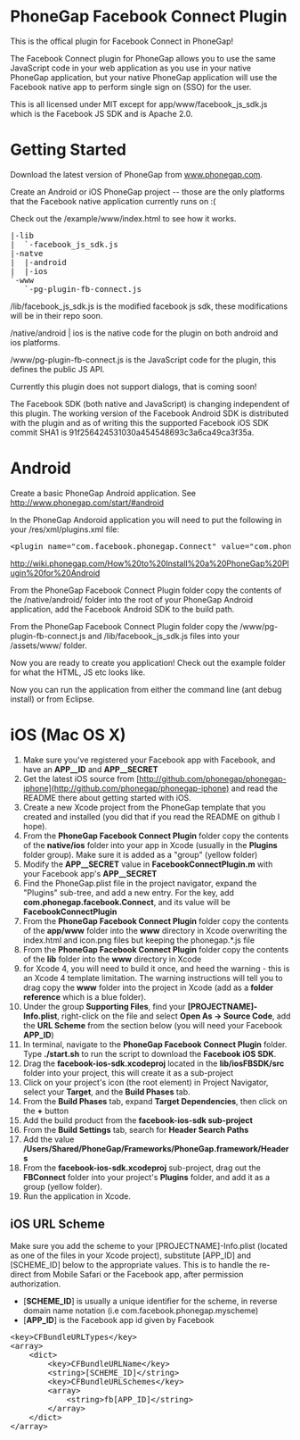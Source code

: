 PhoneGap Facebook Connect Plugin
================================

This is the offical plugin for Facebook Connect in PhoneGap!

The Facebook Connect plugin for PhoneGap allows you to use the same JavaScript code in your web application as you 
use in your native PhoneGap application, but your native PhoneGap application will use the Facebook native app to 
perform single sign on (SSO) for the user.

This is all licensed under MIT except for app/www/facebook_js_sdk.js which is the Facebook JS SDK and is Apache 2.0.


Getting Started
===============

Download the latest version of PhoneGap from www.phonegap.com.

Create an Android or iOS PhoneGap project -- those are the only platforms that the Facebook native application 
currently runs on :(

Check out the /example/www/index.html to see how it works.

<pre>
|-lib
|  `-facebook_js_sdk.js
|-natve
|  |-android
|  |-ios
`-www
   `-pg-plugin-fb-connect.js
</pre>

/lib/facebook_js_sdk.js is the modified facebook js sdk, these modifications will be in their repo soon.

/native/android | ios is the native code for the plugin on both android and ios platforms.

/www/pg-plugin-fb-connect.js is the JavaScript code for the plugin, this defines the public JS API.

Currently this plugin does not support dialogs, that is coming soon!

The Facebook SDK (both native and JavaScript) is changing independent of this plugin. The working version of the Facebook Android SDK is distributed with the plugin and as of writing this the supported Facebook iOS SDK commit SHA1 is 91f256424531030a454548693c3a6ca49ca3f35a.


Android
===============

Create a basic PhoneGap Android application. See http://www.phonegap.com/start/#android

In the PhoneGap Andoroid application you will need to put the following in your /res/xml/plugins.xml file:

<pre>
&lt;plugin name="com.facebook.phonegap.Connect" value="com.phonegap.facebook.Connect" /&gt;
</pre>

http://wiki.phonegap.com/How%20to%20Install%20a%20PhoneGap%20Plugin%20for%20Android

From the PhoneGap Facebook Connect Plugin folder copy the contents of the /native/android/ folder into the root of your PhoneGap Android application, add the Facebook Android SDK to the build path.

From the PhoneGap Facebook Connect Plugin folder copy the /www/pg-plugin-fb-connect.js and /lib/facebook_js_sdk.js files into your /assets/www/ folder.

Now you are ready to create you application! Check out the example folder for what the HTML, JS etc looks like.

Now you can run the application from either the command line (ant debug install) or from Eclipse.


iOS (Mac OS X)
===============

1. Make sure you've registered your Facebook app with Facebook, and have an **APP__ID** and **APP__SECRET**
2. Get the latest iOS source from [http://github.com/phonegap/phonegap-iphone](http://github.com/phonegap/phonegap-iphone) and read the README there about getting started with iOS.
3. Create a new Xcode project from the PhoneGap template that you created and installed (you did that if you read the README on github I hope).
4. From the **PhoneGap Facebook Connect Plugin** folder copy the contents of the **native/ios** folder into your app in Xcode (usually in the **Plugins** folder group). Make sure it is added as a "group" (yellow folder)
5. Modify the **APP__SECRET** value in **FacebookConnectPlugin.m** with your Facebook app's **APP__SECRET**
6. Find the PhoneGap.plist file in the project navigator, expand the "Plugins" sub-tree, and add a new entry. For the key, add **com.phonegap.facebook.Connect**, and its value will be **FacebookConnectPlugin**
7. From the **PhoneGap Facebook Connect Plugin** folder copy the contents of the **app/www** folder into the **www** directory in Xcode overwriting the index.html and icon.png files but keeping the phonegap.*.js file 
8. From the **PhoneGap Facebook Connect Plugin** folder copy the contents of the **lib** folder into the **www** directory in Xcode 
9. for Xcode 4, you will need to build it once, and heed the warning - this is an Xcode 4 template limitation. The warning instructions will tell you to drag copy the **www** folder into the project in Xcode (add as a **folder reference** which is a blue folder).
10. Under the group **Supporting Files**, find your **[PROJECTNAME]-Info.plist**, right-click on the file and select **Open As -> Source Code**, add the **URL Scheme** from the section below (you will need your Facebook **APP_ID**)
11. In terminal, navigate to the **PhoneGap Facebook Connect Plugin** folder. Type **./start.sh** to run the script to download the **Facebook iOS SDK**.
12. Drag the **facebook-ios-sdk.xcodeproj** located in the **lib/iosFBSDK/src** folder into your project, this will create it as a sub-project
13. Click on your project's icon (the root element) in Project Navigator, select your **Target**, and the **Build Phases** tab.
14. From the **Build Phases** tab, expand **Target Dependencies**, then click on the **+** button
15. Add the build product from the **facebook-ios-sdk sub-project**
16. From the **Build Settings** tab, search for **Header Search Paths**
17. Add the value **/Users/Shared/PhoneGap/Frameworks/PhoneGap.framework/Headers**
18. From the **facebook-ios-sdk.xcodeproj** sub-project, drag out the **FBConnect** folder into your project's **Plugins** folder, and add it as a group (yellow folder).
19. Run the application in Xcode.

iOS URL Scheme
-----------

Make sure you add the scheme to your [PROJECTNAME]-Info.plist (located as one of the files in your Xcode project), substitute [APP_ID] and [SCHEME_ID] below to the appropriate values. This is to handle the re-direct from Mobile Safari or the Facebook app, after permission authorization.

* [**SCHEME_ID**] is usually a unique identifier for the scheme, in reverse domain name notation (i.e com.facebook.phonegap.myscheme)
* [**APP_ID**] is the Facebook app id given by Facebook

<pre>
&lt;key&gt;CFBundleURLTypes&lt;/key&gt;
&lt;array&gt;
	&lt;dict&gt;
		&lt;key&gt;CFBundleURLName&lt;/key&gt;
		&lt;string&gt;[SCHEME_ID]&lt;/string&gt;
		&lt;key&gt;CFBundleURLSchemes&lt;/key&gt;
		&lt;array&gt;
			&lt;string&gt;fb[APP_ID]&lt;/string&gt;
		&lt;/array&gt;
	&lt;/dict&gt;
&lt;/array&gt;
</pre>
